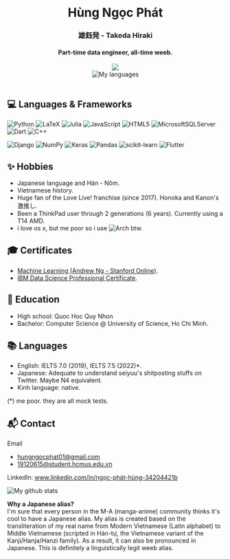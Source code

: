 <div align="center">
  <div>
    <h1> Hùng Ngọc Phát </h1> 
    <h3>雄鈺発 - Takeda Hiraki</h3>
    <h4>Part-time data engineer, all-time weeb.</h4>
  </div>
  
  <div>
    <img align="" src="https://github-profile-trophy.vercel.app/?username=hungngocphat01&theme=dracula&column=3&no-frame=true&title=MultiLanguage,Commits,Repositories,Stars,Followers,Issues"><br>
  </div>

  <div>
    <img align="" alt="My languages" src="https://github-readme-stats.vercel.app/api/top-langs/?username=hungngocphat01&theme=tokyonight&hide=html&langs_count=6&layout=compact"/>
  </div>
</div>
<br>


## 💻 Languages & Frameworks

![Python](https://img.shields.io/badge/python-3670A0?style=for-the-badge&logo=python&logoColor=ffdd54)
![LaTeX](https://img.shields.io/badge/latex-%23008080.svg?style=for-the-badge&logo=latex&logoColor=white)
![Julia](https://img.shields.io/badge/-Julia-9558B2?style=for-the-badge&logo=julia&logoColor=white)
![JavaScript](https://img.shields.io/badge/javascript-%23323330.svg?style=for-the-badge&logo=javascript&logoColor=%23F7DF1E)
![HTML5](https://img.shields.io/badge/html5-%23E34F26.svg?style=for-the-badge&logo=html5&logoColor=white)
![MicrosoftSQLServer](https://img.shields.io/badge/Microsoft%20SQL%20Sever-CC2927?style=for-the-badge&logo=microsoft%20sql%20server&logoColor=white)
![Dart](https://img.shields.io/badge/dart-%230175C2.svg?style=for-the-badge&logo=dart&logoColor=white)
![C++](https://img.shields.io/badge/c++-%2300599C.svg?style=for-the-badge&logo=c%2B%2B&logoColor=white)

![Django](https://img.shields.io/badge/django-%23092E20.svg?style=for-the-badge&logo=django&logoColor=white)
![NumPy](https://img.shields.io/badge/numpy-%23013243.svg?style=for-the-badge&logo=numpy&logoColor=white)
![Keras](https://img.shields.io/badge/Keras-%23D00000.svg?style=for-the-badge&logo=Keras&logoColor=white)
![Pandas](https://img.shields.io/badge/pandas-%23150458.svg?style=for-the-badge&logo=pandas&logoColor=white)
![scikit-learn](https://img.shields.io/badge/scikit--learn-%23F7931E.svg?style=for-the-badge&logo=scikit-learn&logoColor=white)
![Flutter](https://img.shields.io/badge/Flutter-%2302569B.svg?style=for-the-badge&logo=Flutter&logoColor=white)

## ✨ Hobbies
- Japanese language and Hán - Nôm.
- Vietnamese history.
- Huge fan of the Love Live! franchise (since 2017). Honoka and Kanon's 激推し.
- Been a ThinkPad user through 2 generations (6 years). Currently using a T14 AMD.
- i love os x, but me poor so i use ![Arch](https://img.shields.io/badge/Arch%20Linux-1793D1?logo=arch-linux&logoColor=fff&style=for-the-badge) btw.


## 🎓 Certificates
- [Machine Learning (Andrew Ng - Stanford Online)](https://www.coursera.org/account/accomplishments/verify/DPZ3S3FGH7ML).
- [IBM Data Science Professional Certificate](https://coursera.org/share/97bfd03f03fea5d53380d408d9d27d67).

## 🏫 Education
- High school: Quoc Hoc Quy Nhon
- Bachelor: Computer Science @ University of Science, Ho Chi Minh.

## 📚 Languages
- English: IELTS 7.0 (2019), IELTS 7.5 (2022)*.<br>
- Japanese: Adequate to understand seiyuu's shitposting stuffs on Twitter. Maybe N4 equivalent.
- Kinh language: native.

(\*) me poor. they are all mock tests.

## 📬 Contact
Email
- hungngocphat01@gmail.com
- 19120615@student.hcmus.edu.vn

LinkedIn: www.linkedin.com/in/ngọc-phát-hùng-34204421b 

<div>
    <img align="" alt="My github stats" src="https://github-readme-stats.vercel.app/api?username=hungngocphat01&show_icons=true&theme=tokyonight"/>
</div>


**Why a Japanese alias?** <br>
I'm sure that every person in the M-A (manga-anime) community thinks it's cool to have a Japanese alias. My alias is created based on the transliteration of my real name from Modern Vietnamese (Latin alphabet) to Middle Vietnamese (scripted in Hán-tự, the Vietnamese variant of the Kanji/Hanja/Hanzi family). As a result, it can also be pronounced in Japanese. This is definitely a linguistically legit weeb alias.
